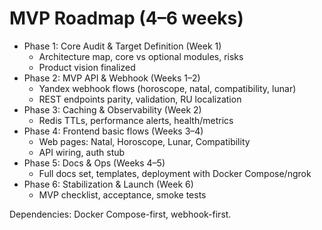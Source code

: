 # MVP Roadmap (4–6 weeks)

- Phase 1: Core Audit & Target Definition (Week 1)
  - Architecture map, core vs optional modules, risks
  - Product vision finalized
- Phase 2: MVP API & Webhook (Weeks 1–2)
  - Yandex webhook flows (horoscope, natal, compatibility, lunar)
  - REST endpoints parity, validation, RU localization
- Phase 3: Caching & Observability (Week 2)
  - Redis TTLs, performance alerts, health/metrics
- Phase 4: Frontend basic flows (Weeks 3–4)
  - Web pages: Natal, Horoscope, Lunar, Compatibility
  - API wiring, auth stub
- Phase 5: Docs & Ops (Weeks 4–5)
  - Full docs set, templates, deployment with Docker Compose/ngrok
- Phase 6: Stabilization & Launch (Week 6)
  - MVP checklist, acceptance, smoke tests

Dependencies: Docker Compose-first, webhook-first.